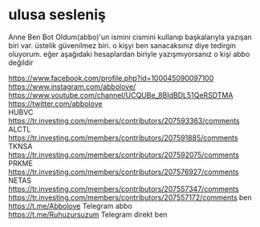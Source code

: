 # ulusa sesleniş

Anne Ben Bot Oldum(abbo)'un ismini cismini kullanıp başkalarıyla yazışan biri var. üstelik güvenilmez biri. o kişyi ben sanacaksınız diye tedirgin oluyorum. eğer aşağıdaki hesaplardan biriyle yazışmıyorsanız o kişi abbo değildir

https://www.facebook.com/profile.php?id=100045090097100 \
https://www.instagram.com/abbolove/ \
https://www.youtube.com/channel/UCQUBe_8BIdBDL51QeRSDTMA \
https://twitter.com/abbolove \
HUBVC https://tr.investing.com/members/contributors/207593363/comments \
ALCTL https://tr.investing.com/members/contributors/207591885/comments \
TKNSA https://tr.investing.com/members/contributors/207592075/comments \
PRKME https://tr.investing.com/members/contributors/207576927/comments \
NETAS https://tr.investing.com/members/contributors/207557347/comments \
https://tr.investing.com/members/contributors/207557172/comments  ben \
https://t.me/Abbolove Telegram abbo \
https://t.me/Ruhuzursuzum Telegram direkt ben
